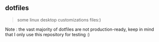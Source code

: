 ## dotfiles
> some linux desktop customizations files:)

Note
 : the vast majority of dotfiles are not production-ready, keep in mind that I only use this repository for testing :)


